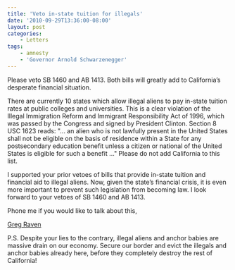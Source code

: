 ```yaml
---
title: 'Veto in-state tuition for illegals'
date: '2010-09-29T13:36:00-08:00'
layout: post
categories:
    - Letters
tags:
    - amnesty
    - 'Governor Arnold Schwarzenegger'
---
```


Please veto SB 1460 and AB 1413. Both bills will greatly add to California’s desperate financial situation.  
  
There are currently 10 states which allow illegal aliens to pay in-state tuition rates at public colleges and universities. This is a clear violation of the Illegal Immigration Reform and Immigrant Responsibility Act of 1996, which was passed by the Congress and signed by President Clinton. Section 8 USC 1623 reads: "... an alien who is not lawfully present in the United States shall not be eligible on the basis of residence within a State for any postsecondary education benefit unless a citizen or national of the United States is eligible for such a benefit ..." Please do not add California to this list.

I supported your prior vetoes of bills that provide in-state tuition and financial aid to illegal aliens. Now, given the state’s financial crisis, it is even more important to prevent such legislation from becoming law. I look forward to your vetoes of SB 1460 and AB 1413.

Phone me if you would like to talk about this,

[Greg Raven](https://www.gregraven.org/)

P.S. Despite your lies to the contrary, illegal aliens and anchor babies are massive drain on our economy. Secure our border and evict the illegals and anchor babies already here, before they completely destroy the rest of California!